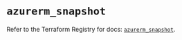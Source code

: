 # `azurerm_snapshot`

Refer to the Terraform Registry for docs: [`azurerm_snapshot`](https://registry.terraform.io/providers/hashicorp/azurerm/3.115.0/docs/resources/snapshot).
